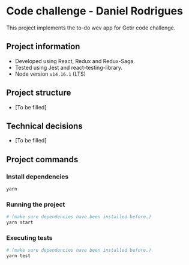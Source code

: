 # Code challenge - Daniel Rodrigues

This project implements the to-do wev app for Getir code challenge. 

## Project information

- Developed using React, Redux and Redux-Saga.
- Tested using Jest and react-testing-library.
- Node version `v14.16.1` (LTS)

## Project structure

- [To be filled]

## Technical decisions

- [To be filled]

## Project commands

### Install dependencies
```zsh
yarn
```
### Running the project

```zsh
# (make sure dependencies have been installed before.)
yarn start
```
### Executing tests

```zsh
# (make sure dependencies have been installed before.)
yarn test
```